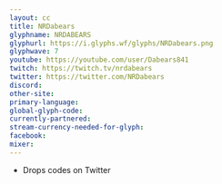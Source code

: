 ```yaml
---
layout: cc
title: NRDabears
glyphname: NRDABEARS
glyphurl: https://i.glyphs.wf/glyphs/NRDabears.png
glyphwave: 7
youtube: https://youtube.com/user/Dabears841
twitch: https://twitch.tv/nrdabears
twitter: https://twitter.com/NRDabears
discord: 
other-site: 
primary-language: 
global-glyph-code: 
currently-partnered: 
stream-currency-needed-for-glyph: 
facebook: 
mixer: 
---
```

* Drops codes on Twitter
